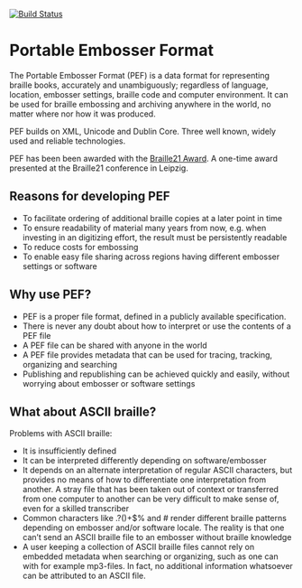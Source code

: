 [![Build Status](https://travis-ci.com/braillespecs/pef.svg?branch=master)](https://travis-ci.com/braillespecs/pef)

# Portable Embosser Format
The Portable Embosser Format (PEF) is a data format for representing braille books, accurately and unambiguously; regardless of language, location, embosser settings, braille code and computer environment. It can be used for braille embossing and archiving anywhere in the world, no matter where nor how it was produced.

PEF builds on XML, Unicode and Dublin Core. Three well known, widely used and reliable technologies.

PEF has been been awarded with the [Braille21 Award](http://braille21.dzb.de/en/programme). A one-time award presented at the Braille21 conference in Leipzig.

## Reasons for developing PEF
  * To facilitate ordering of additional braille copies at a later point in time
  * To ensure readability of material many years from now, e.g. when investing in an digitizing effort, the result must be persistently readable
  * To reduce costs for embossing
  * To enable easy file sharing across regions having different embosser settings or software


## Why use PEF?
  * PEF is a proper file format, defined in a publicly available specification.
  * There is never any doubt about how to interpret or use the contents of a PEF file
  * A PEF file can be shared with anyone in the world
  * A PEF file provides metadata that can be used for tracing, tracking, organizing and searching
  * Publishing and republishing can be achieved quickly and easily, without worrying about embosser or software settings

## What about ASCII braille?
Problems with ASCII braille:
  * It is insufficiently defined
  * It can be interpreted differently depending on software/embosser
  * It depends on an alternate interpretation of regular ASCII characters, but provides no means of how to differentiate one interpretation from another. A stray file that has been taken out of context or transferred from one computer to another can be very difficult to make sense of, even for a skilled transcriber
  * Common characters like .?()+$% and # render different braille patterns depending on embosser and/or software locale. The reality is that one can’t send an ASCII braille file to an embosser without braille knowledge
  * A user keeping a collection of ASCII braille files cannot rely on embedded metadata when searching or organizing, such as one can with for example mp3-files. In fact, no additional information whatsoever can be attributed to an ASCII file.